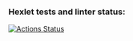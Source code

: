 ### Hexlet tests and linter status:
[![Actions Status](https://github.com/DenWayOut/qa-engineer-project-84/actions/workflows/hexlet-check.yml/badge.svg)](https://github.com/DenWayOut/qa-engineer-project-84/actions)